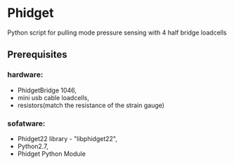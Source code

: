 # Phidget
Python script for pulling mode pressure sensing with 4 half bridge loadcells

## Prerequisites
### hardware:  
* PhidgetBridge 1046, 
* mini usb cable loadcells, 
* resistors(match the resistance of the strain gauge)
### sofatware:
* Phidget22 library - "libphidget22",
* Python2.7,
* Phidget Python Module
